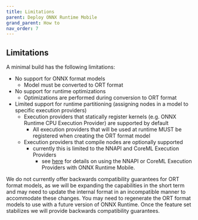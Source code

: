 ```yaml
---
title: Limitations
parent: Deploy ONNX Runtime Mobile
grand_parent: How to
nav_order: 7
---
```


## Limitations

A minimal build has the following limitations:
  - No support for ONNX format models
    - Model must be converted to ORT format
  - No support for runtime optimizations
    - Optimizations are performed during conversion to ORT format
  - Limited support for runtime partitioning (assigning nodes in a model to specific execution providers)
    - Execution providers that statically register kernels (e.g. ONNX Runtime CPU Execution Provider) are supported by default
      - All execution providers that will be used at runtime MUST be registered when creating the ORT format model
    - Execution providers that compile nodes are optionally supported
      - currently this is limited to the NNAPI and CoreML Execution Providers
        - see [here](using-nnapi-coreml-with-ort-mobile) for details on using the NNAPI or CoreML Execution Providers with ONNX Runtime Mobile.

We do not currently offer backwards compatibility guarantees for ORT format models, as we will be expanding the capabilities in the short term and may need to update the internal format in an incompatible manner to accommodate these changes. You may need to regenerate the ORT format models to use with a future version of ONNX Runtime. Once the feature set stabilizes we will provide backwards compatibility guarantees.